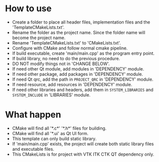 <!DOCTYPE html>
<html>
<head>
    <title>Simple Qt VTK ITK CTK TemplateCMakeLists</title>
</head>
<body>
    <h1>How to use</h1>
    <ul>
        <li>Create a folder to place all header files, implementation files and the 'TemplateCMakeLists.txt'.</li>
        <li>Rename the folder as the project name. Since the folder name will become the project name.</li>
        <li>Rename 'TemplateCMakeLists.txt' to 'CMakeLists.txt'.</li>
        <li>Configure with CMake and follow normal cmake pipeline.</li>
        <li>If build executable, create 'main/main.cpp' as the program entry point.</li>
        <li>If build library, no need to do the previous procedure.</li>
        <li>DO NOT modify things not in 'CHANGE BELOW'. </li>
        <li>If need other Qt module, add modules in 'DEPENDENCY' module.</li>
        <li>If need other package, add packages in 'DEPENDENCY' module.</li>
        <li>If need Qt qrc, add the path in <code>PROJECT_QRC</code> in 'DEPENDENCY' module. </li>
        <li>If need resource, add resources in 'DEPENDENCY' module.</li>
        <li>If need other libraries and headers, add them in <code>SYSTEM_LIBRARIES</code> and <code>SYSTEM_INCLUDE</code> in 'LIBRARIES' module. </li>
    </ul>
    <h1>What happen</h1>
    <ul>
        <li>CMake will find all '*.c*' '*.h*' files for building. </li>
        <li>CMake will find all '*.ui' as Qt UI form. </li>
        <li>This template can only build static library. </li>
        <li>If 'main/main.cpp' exists, the project will create both static library files and executable files. </li>
        <li>This CMakeLists is for project with VTK ITK CTK QT dependency only.</li>
    </ul>
</body>
</html>
